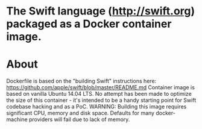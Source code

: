 # The Swift language (http://swift.org) packaged as a Docker container image.

# About
Dockerfile is based on the "building Swift" instructions here: https://github.com/apple/swift/blob/master/README.md
Container image is based on vanilla Ubuntu 14.04 LTS.
No attempt has been made to optimize the size of this container - it's intended to be a handy starting point for Swift codebase hacking and as a PoC.
WARNING: Building this image requires significant CPU, memory and disk space. Defaults for many docker-machine providers will fail due to lack of memory.
